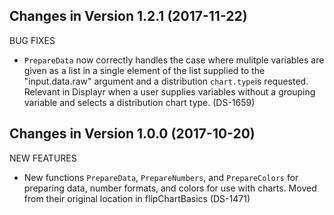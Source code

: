 Changes in Version 1.2.1 (2017-11-22)
--------------------------------------------------------

BUG FIXES

* `PrepareData` now correctly handles the case where mulitple variables
  are given as a list in a single element of the list supplied to the
  "input.data.raw" argument and a distribution `chart.type`is
  requested.  Relevant in Displayr when a user supplies variables
  without a grouping variable and selects a distribution chart type. (DS-1659)


Changes in Version 1.0.0 (2017-10-20)
--------------------------------------------------------

NEW FEATURES

* New functions `PrepareData`, `PrepareNumbers`, and `PrepareColors`
for preparing data, number formats, and colors for use with charts.
Moved from their original location in flipChartBasics (DS-1471)
